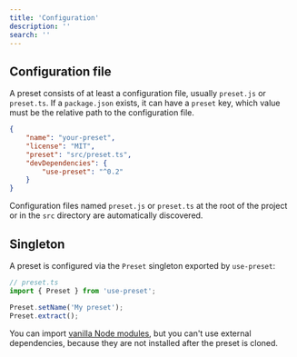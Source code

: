 ```yaml
---
title: 'Configuration'
description: ''
search: ''
---
```


## Configuration file

A preset consists of at least a configuration file, usually `preset.js` or `preset.ts`. If a `package.json` exists, it can have a `preset` key, which value must be the relative path to the configuration file.

```json
{
	"name": "your-preset",
	"license": "MIT",
	"preset": "src/preset.ts",
	"devDependencies": {
		"use-preset": "^0.2"
	}
}
```

Configuration files named `preset.js` or `preset.ts` at the root of the project or in the `src` directory are automatically discovered.

## Singleton

A preset is configured via the `Preset` singleton exported by `use-preset`:

```ts
// preset.ts
import { Preset } from 'use-preset';

Preset.setName('My preset');
Preset.extract();
```

You can import [vanilla Node modules](https://nodejs.org/docs/latest-v13.x/api/), but you can't use external dependencies, because they are not installed after the preset is cloned.
